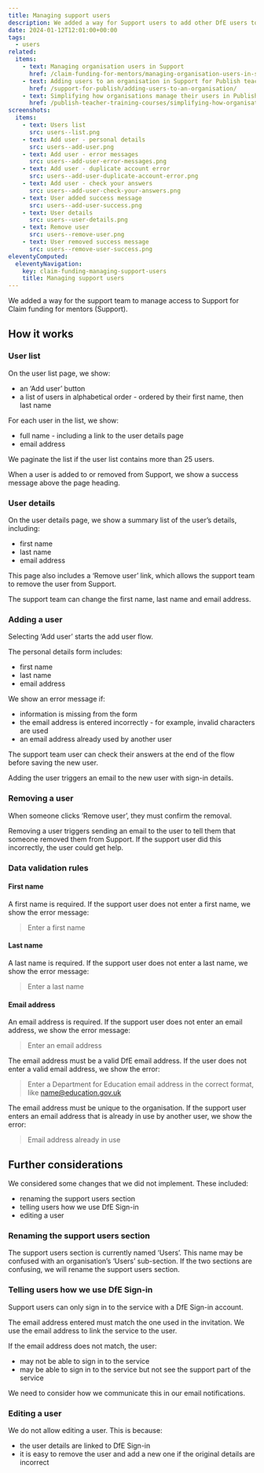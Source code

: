 ```yaml
---
title: Managing support users
description: We added a way for Support users to add other DfE users to the Support site
date: 2024-01-12T12:01:00+00:00
tags:
  - users
related:
  items:
    - text: Managing organisation users in Support
      href: /claim-funding-for-mentors/managing-organisation-users-in-support/
    - text: Adding users to an organisation in Support for Publish teacher training courses
      href: /support-for-publish/adding-users-to-an-organisation/
    - text: Simplifying how organisations manage their users in Publish teacher training courses
      href: /publish-teacher-training-courses/simplifying-how-organisations-manage-users/
screenshots:
  items:
    - text: Users list
      src: users--list.png
    - text: Add user - personal details
      src: users--add-user.png
    - text: Add user - error messages
      src: users--add-user-error-messages.png
    - text: Add user - duplicate account error
      src: users--add-user-duplicate-account-error.png
    - text: Add user - check your answers
      src: users--add-user-check-your-answers.png
    - text: User added success message
      src: users--add-user-success.png
    - text: User details
      src: users--user-details.png
    - text: Remove user
      src: users--remove-user.png
    - text: User removed success message
      src: users--remove-user-success.png
eleventyComputed:
  eleventyNavigation:
    key: claim-funding-managing-support-users
    title: Managing support users
---
```


We added a way for the support team to manage access to Support for Claim funding for mentors (Support).

## How it works

### User list

On the user list page, we show:

- an ‘Add user’ button
- a list of users in alphabetical order - ordered by their first name, then last name

For each user in the list, we show:

- full name - including a link to the user details page
- email address

We paginate the list if the user list contains more than 25 users.

When a user is added to or removed from Support, we show a success message above the page heading.

### User details

On the user details page, we show a summary list of the user’s details, including:

- first name
- last name
- email address

This page also includes a ‘Remove user’ link, which allows the support team to remove the user from Support.

The support team can change the first name, last name and email address.

### Adding a user

Selecting ‘Add user’ starts the add user flow.

The personal details form includes:

- first name
- last name
- email address

We show an error message if:

- information is missing from the form
- the email address is entered incorrectly - for example, invalid characters are used
- an email address already used by another user

The support team user can check their answers at the end of the flow before saving the new user.

Adding the user triggers an email to the new user with sign-in details.

### Removing a user

When someone clicks ‘Remove user’, they must confirm the removal.

Removing a user triggers sending an email to the user to tell them that someone removed them from Support. If the support user did this incorrectly, the user could get help.

### Data validation rules

#### First name

A first name is required. If the support user does not enter a first name, we show the error message:

> Enter a first name

#### Last name

A last name is required. If the support user does not enter a last name, we show the error message:

> Enter a last name

#### Email address

An email address is required. If the support user does not enter an email address, we show the error message:

> Enter an email address

The email address must be a valid DfE email address. If the user does not enter a valid email address, we show the error:

> Enter a Department for Education email address in the correct format, like <name@education.gov.uk>

The email address must be unique to the organisation. If the support user enters an email address that is already in use by another user, we show the error:

> Email address already in use

## Further considerations

We considered some changes that we did not implement. These included:

- renaming the support users section
- telling users how we use DfE Sign-in
- editing a user

### Renaming the support users section

The support users section is currently named ‘Users’. This name may be confused with an organisation’s ‘Users’ sub-section. If the two sections are confusing, we will rename the support users section.

### Telling users how we use DfE Sign-in

Support users can only sign in to the service with a DfE Sign-in account.

The email address entered must match the one used in the invitation. We use the email address to link the service to the user.

If the email address does not match, the user:

- may not be able to sign in to the service
- may be able to sign in to the service but not see the support part of the service

We need to consider how we communicate this in our email notifications.

### Editing a user

We do not allow editing a user. This is because:

- the user details are linked to DfE Sign-in
- it is easy to remove the user and add a new one if the original details are incorrect
